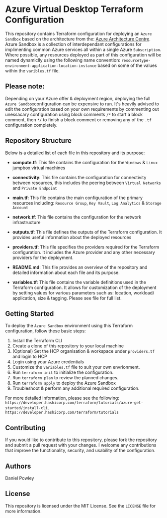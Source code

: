 # Azure Virtual Desktop Terraform Configuration

This repository contains Terraform configuration for deploying an `Azure Sandbox` based on the architecture from the: <a href ="https://learn.microsoft.com/en-us/azure/architecture/guide/azure-sandbox/azure-sandbox">Azure Architecture Centre</a>. Azure Sandbox is a collection of interdependant configurations for implimenting common Azure services all within a single Azure `Subscription`. Where possible, any resources deployed as part of this configuration will be named dynamiclly using the following name convention: `resourcetype-environment-application-location-instance` based on some of the values within the `varibles.tf` file. 

## Please note: 
Depending on your Azure offer & deployment region, deploying the full `Azure Sandbox`configuration can be expensive to run. It's heavily advised to edit the configuration based on your own requirements by commenting out unessacary configuration using block comments `/*` to start a block comment, then `*/` to finish a block comment or removing any of the `.tf` configuration completely. 

## Repository Structure
Below is a detailed list of each file in this repository and its purpose:

- **compute.tf**: This file contains the configuration for the `Windows` & `Linux` jumpbox virtual machines

- **connectivity**: This file contains the configuration for connectivity between resources, this includes the peering between `Virtual Networks` and `Private Endpoint`

- **main.tf**: This file contains the main configuration of the primary resources including: `Resource Group`, `Key Vault`, `Log Analytics` & `Storage Account`

- **network.tf**: This file contains the configuration for the network infrastructure 

- **outputs.tf**: This file defines the outputs of the Terraform configuration. It provides useful information about the deployed resources

- **providers.tf**: This file specifies the providers required for the Terraform configuration. It includes the Azure provider and any other necessary providers for the deployment.

- **README.md**: This file provides an overview of the repository and detailed information about each file and its purpose.

- **variables.tf**: This file contains the variable definitions used in the Terraform configuration. It allows for customization of the deployment by setting values for various parameters such as: location, workload/ application, size & tagging. Please see file for full list. 

## Getting Started

To deploy the `Azure Sandbox` environment using this Terraform configuration, follow these basic steps:

1. Install the Terraform CLI 
2. Create a clone of this repository to your local machine
3. (Optional) Set the HCP organisation & workspace under `providers.tf` and login to HCP
4. Login using your Azure credentials
5. Customize the `variables.tf` file to suit your own envrionment. 
6. Run `terraform init` to initialize the configuration.
7. Run `terraform plan` to review the planned changes. 
8. Run `terraform apply` to deploy the Azure Sandbox
9. Troubleshoot & perform any additional required configuration.

For more detailed information, please see the following: `https://developer.hashicorp.com/terraform/tutorials/azure-get-started/install-cli`, `https://developer.hashicorp.com/terraform/tutorials`

## Contributing

If you would like to contribute to this repository, please fork the repository and submit a pull request with your changes. I welcome any contributions that improve the functionality, security, and usability of the configuration.

## Authors
Daniel Powley

## License

This repository is licensed under the MIT License. See the `LICENSE` file for more information.